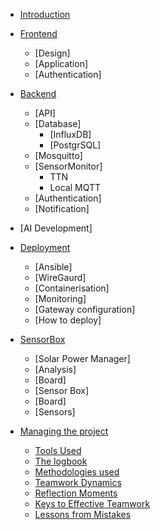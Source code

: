 - [Introduction](introduction.md)
- [Frontend](frontend/README.md)
  - [Design]
  - [Application]
  - [Authentication]
- [Backend](backend/README.md)
  - [API]
  - [Database]
    - [InfluxDB]
    - [PostgrSQL]
  - [Mosquitto]
  - [SensorMonitor]
    - TTN
    - Local MQTT
  - [Authentication]
  - [Notification]
- [AI Development]
- [Deployment](deployment/README.md)
  - [Ansible]
  - [WireGaurd]
  - [Containerisation]
  - [Monitoring]
  - [Gateway configuration]
  - [How to deploy]
- [SensorBox](sensorbox/README.md)
  - [Solar Power Manager]
  - [Analysis]
  - [Board]
  - [Sensor Box]
  - [Board]
  - [Sensors]
- [Managing the project](projectmethodology/README.md)

  - [Tools Used](projectmethodology/toolsused.md)
  - [The logbook](projectmethodology/thelogbook.md)
  - [Methodologies used](projectmethodology/methodologiesused.md)
  - [Teamwork Dynamics](projectmethodology/teamworkdynamics.md)
  - [Reflection Moments](projectmethodology/reflectionmoments.md)
  - [Keys to Effective Teamwork](projectmethodology/keystoeffectiveteamwork.md)
  - [Lessons from Mistakes](projectmethodology/lessonsfrommistakes.md)

